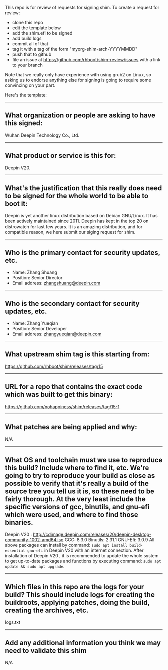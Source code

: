 This repo is for review of requests for signing shim.  To create a request for review:

- clone this repo
- edit the template below
- add the shim.efi to be signed
- add build logs
- commit all of that
- tag it with a tag of the form "myorg-shim-arch-YYYYMMDD"
- push that to github
- file an issue at https://github.com/rhboot/shim-review/issues with a link to your branch

Note that we really only have experience with using grub2 on Linux, so asking
us to endorse anything else for signing is going to require some convincing on
your part.

Here's the template:

-------------------------------------------------------------------------------
What organization or people are asking to have this signed:
-------------------------------------------------------------------------------
Wuhan Deepin Technology Co., Ltd.

-------------------------------------------------------------------------------
What product or service is this for:
-------------------------------------------------------------------------------
Deepin V20.

-------------------------------------------------------------------------------
What's the justification that this really does need to be signed for the whole world to be able to boot it:
-------------------------------------------------------------------------------
Deepin is yet another linux distribution based on Debian GNU/Linux. It has been actively maintained since 2011.
Deepin has kept in the top 20 on distrowatch for last few years.
It is an amazing distribution, and for compatible reason, we here submit our siging request for shim.

-------------------------------------------------------------------------------
Who is the primary contact for security updates, etc.
-------------------------------------------------------------------------------
- Name: Zhang Shuang
- Position: Senior Director
- Email address: zhangshuang@deepin.com

-------------------------------------------------------------------------------
Who is the secondary contact for security updates, etc.
-------------------------------------------------------------------------------
- Name: Zhang Yueqian
- Position: Senior Developer
- Email address: zhangyueqian@deepin.com

-------------------------------------------------------------------------------
What upstream shim tag is this starting from:
-------------------------------------------------------------------------------
https://github.com/rhboot/shim/releases/tag/15

-------------------------------------------------------------------------------
URL for a repo that contains the exact code which was built to get this binary:
-------------------------------------------------------------------------------
https://github.com/nohappiness/shim/releases/tag/15-1

-------------------------------------------------------------------------------
What patches are being applied and why:
-------------------------------------------------------------------------------
N/A

-------------------------------------------------------------------------------
What OS and toolchain must we use to reproduce this build?  Include where to find it, etc.  We're going to try to reproduce your build as close as possible to verify that it's really a build of the source tree you tell us it is, so these need to be fairly thorough. At the very least include the specific versions of gcc, binutils, and gnu-efi which were used, and where to find those binaries.
-------------------------------------------------------------------------------
Deepin V20 : http://cdimage.deepin.com/releases/20/deepin-desktop-community-1002-amd64.iso
GCC: 8.3.0
Binutils: 2.31.1
GNU-Efi: 3.0.9
All above packages can install by command: `sudo apt install build-essential gnu-efi` in Deepin V20  with an internet connection.
After installation of Deepin V20 , it is recommended to update the whole system to get up-to-date packages and functions by executing command: `sudo apt update && sudo apt upgrade`.

-------------------------------------------------------------------------------
Which files in this repo are the logs for your build?   This should include logs for creating the buildroots, applying patches, doing the build, creating the archives, etc.
-------------------------------------------------------------------------------
logs.txt

-------------------------------------------------------------------------------
Add any additional information you think we may need to validate this shim
-------------------------------------------------------------------------------
N/A
